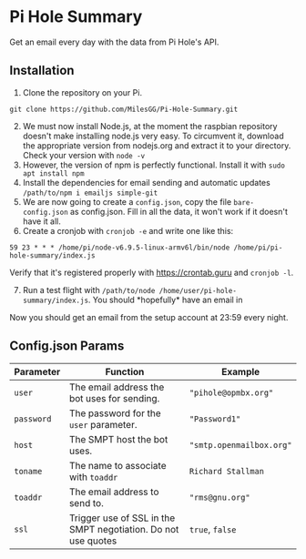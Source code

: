 # Pi Hole Summary
Get an email every day with the data from Pi Hole's API.
## Installation
1. Clone the repository on your Pi.

  `git clone https://github.com/MilesGG/Pi-Hole-Summary.git`

2. We must now install Node.js, at the moment the raspbian repository doesn't make installing node.js very easy. To circumvent it, download the appropriate version from nodejs.org and extract it to your directory. Check your version with `node -v`
3. However, the version of npm is perfectly functional. Install it with `sudo apt install npm`
4. Install the dependencies for email sending and automatic updates
`/path/to/npm i emailjs simple-git`
5. We are now going to create a `config.json`, copy the file `bare-config.json` as config.json. Fill in all the data, it won't work if it doesn't have it all.
6. Create a cronjob with `cronjob -e` and write one like this:

  `59 23 * * * /home/pi/node-v6.9.5-linux-armv6l/bin/node /home/pi/pi-hole-summary/index.js`

  Verify that it's registered properly with https://crontab.guru and `cronjob -l`.

7. Run a test flight with `/path/to/node /home/user/pi-hole-summary/index.js`. You should \*hopefully\* have an email in

  Now you should get an email from the setup account at 23:59 every night.
## Config.json Params

|Parameter|Function|Example|
|---|---|---|
|`user`|The email address the bot uses for sending.|`"pihole@opmbx.org"`|
|`password`|The password for the `user` parameter.|`"Password1"`|
|`host`|The SMPT host the bot uses.|`"smtp.openmailbox.org"`|
|`toname`|The name to associate with `toaddr`|`Richard Stallman`|
|`toaddr`|The email address to send to.|`"rms@gnu.org"`|
|`ssl`|Trigger use of SSL in the SMPT negotiation. Do not use quotes|`true`, `false`|
